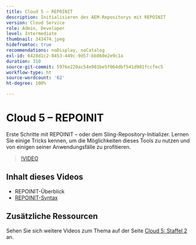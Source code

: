 ```yaml
---
title: Cloud 5 – REPOINIT
description: Initialisieren des AEM-Repositorys mit REPOINIT
version: Cloud Service
role: Admin, Developer
level: Intermediate
thumbnail: 343474.jpeg
hidefromtoc: true
recommendations: noDisplay, noCatalog
exl-id: 6428d1c2-8453-449c-9d57-bb860e2e9c1a
duration: 310
source-git-commit: 5976e220ac54e901be5f064dbf541d901fccfec5
workflow-type: ht
source-wordcount: '62'
ht-degree: 100%

---
```


# Cloud 5 – REPOINIT

Erste Schritte mit REPOINIT – oder dem Sling-Repository-Initializer. Lernen Sie einige Tricks kennen, um die Möglichkeiten dieses Tools zu nutzen und von einigen seiner Anwendungsfälle zu profitieren.

>[!VIDEO](https://video.tv.adobe.com/v/343474?quality=12&learn=on)

## Inhalt dieses Videos

+ REPOINIT-Überblick
+ [REPOINIT-Syntax](https://sling.apache.org/documentation/bundles/repository-initialization.html#appendix-a-repoinit-syntax-parser-test-scenarios-1)

## Zusätzliche Ressourcen

Sehen Sie sich weitere Videos zum Thema auf der Seite [Cloud 5: Staffel 2](../cloud5-season-2.md) an.
